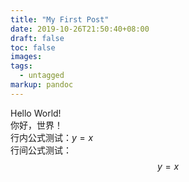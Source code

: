 ```yaml
---
title: "My First Post"
date: 2019-10-26T21:50:40+08:00
draft: false
toc: false
images:
tags: 
  - untagged
markup: pandoc
---
```

Hello World!  
你好，世界！  
行内公式测试：$y = x$  
行间公式测试：  
$$
y = x
$$
